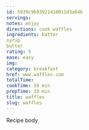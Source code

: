 ```yaml
---
id: 5939c9b93921410011d3a64b
servings:
notes: enjoy
directions: cook waffles
ingredients: batter
syrup
butter
rating: 5
ease: easy
img:
category: breakfast
href: www.waffles.com
totalTime:
cookTime: 10 min
prepTime: 10 min
title: waffles
slug: waffles
---
```

Recipe body
